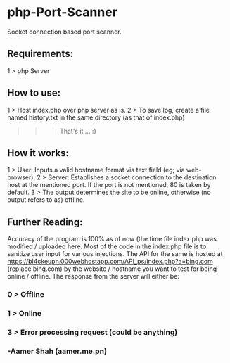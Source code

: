 # php-Port-Scanner
Socket connection based port scanner.

## Requirements:
1 > php Server

## How to use:
1 > Host index.php over php server as is.
2 > To save log, create a file named history.txt in the same directory (as that of index.php)
>>> That's it ... :)

## How it works:
1 > User: Inputs a valid hostname format via text field (eg; via web-browser).
2 > Server: Establishes a socket connection to the destination host at the mentioned port.
If the port is not mentioned, 80 is taken by default.
3 > The output determines the site to be online, otherwise (no output refers to as) offline.

## Further Reading:
Accuracy of the program is 100% as of now (the time file index.php was modified / uploaded here.
Most of the code in the index.php file is to sanitize user input for various injections.
The API for the same is hosted at https://bl4ckeupn.000webhostapp.com/API_ps/index.php?a=bing.com (replace bing.com) by the website / hostname you want to test for being online / offline.
The response from the server will either be:
### 0 > Offline
### 1 > Online
### 3 > Error processing request (could be anything)

### -Aamer Shah (aamer.me.pn)
